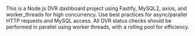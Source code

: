 <!-- Use this file to provide workspace-specific custom instructions to Copilot. For more details, visit https://code.visualstudio.com/docs/copilot/copilot-customization#_use-a-githubcopilotinstructionsmd-file -->

This is a Node.js DVR dashboard project using Fastify, MySQL2, axios, and worker_threads for high concurrency. Use best practices for async/parallel HTTP requests and MySQL access. All DVR status checks should be performed in parallel using worker threads, with a rolling pool for efficiency.
